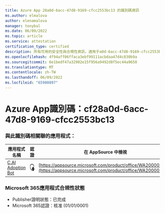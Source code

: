 ```yaml
---
title: Azure App 28a0d-6acc-47d8-9169-cfcc2553bc13 的識別碼資訊
ms.author: elmalova
author: elenamalova
manager: tonybal
ms.date: 06/09/2022
ms.topic: article
ms.service: attestation
certification_type: certified
description: 所有可用的安全性與合規性資訊，適用于a0d-6acc-47d8-9169-cfcc2553bc13。
ms.openlocfilehash: 4f94aff06ffaca3ebf99111acbdaa47d4c830b9a
ms.sourcegitcommit: 6e1bedf47a32902e15f956a9492d8f5ec44a9650
ms.translationtype: MT
ms.contentlocale: zh-TW
ms.lasthandoff: 06/09/2022
ms.locfileid: "65980897"
---
```

# <a name="azure-app-id-abe28a0d-6acc-47d8-9169-cfcc2553bc13"></a>Azure App識別碼：cf28a0d-6acc-47d8-9169-cfcc2553bc13


### <a name="apps-associated-with-this-id"></a>與此識別碼相關聯的應用程式：
| **應用程式名稱** | **認證** | **在 AppSource 中檢視** |
|--------------|---------------|-----------------------|
| [C.AI Adoption Bot](../forward/WA200002633.md) | <img alt="Certified application badge" src="../media/certified-badge.png" height="25" width="25" /> | [https://appsource.microsoft.com/product/office/WA200002633](https://appsource.microsoft.com/product/office/WA200002633) |

### <a name="microsoft-365-app-compliance-status"></a>Microsoft 365應用程式合規性狀態
- Publisher證明狀態：已完成
- Microsoft 365認證：核准 (01/01/0001) 

